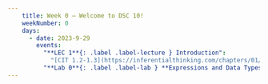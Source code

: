 ```yaml
---
    title: Week 0 – Welcome to DSC 10!
    weekNumber: 0
    days:
      - date: 2023-9-29
        events:
          "**LEC 1**{: .label .label-lecture } Introduction":
            "[CIT 1.2-1.3](https://inferentialthinking.com/chapters/01/2/why-data-science.html)"
          "**Lab 0**{: .label .label-lab } **Expressions and Data Types**":
---
```

